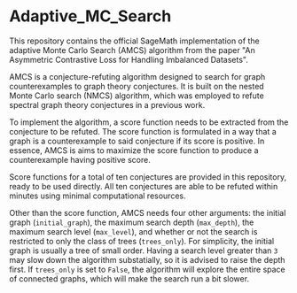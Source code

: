 # Adaptive_MC_Search

This repository contains the official SageMath implementation of the adaptive Monte Carlo Search (AMCS) algorithm from the paper "An Asymmetric Contrastive Loss for Handling Imbalanced Datasets".

AMCS is a conjecture-refuting algorithm designed to search for graph counterexamples to graph theory conjectures. It is built on the nested Monte Carlo search (NMCS) algorithm, which was employed to refute spectral graph theory conjectures in a previous work.

To implement the algorithm, a score function needs to be extracted from the conjecture to be refuted. The score function is formulated in a way that a graph is a counterexample to said conjecture if its score is positive. In essence, AMCS is aims to maximize the score function to produce a counterexample having positive score.

Score functions for a total of ten conjectures are provided in this repository, ready to be used directly. All ten conjectures are able to be refuted within minutes using minimal computational resources.

Other than the score function, AMCS needs four other arguments: the initial graph (`initial_graph`), the maximum search depth (`max_depth`), the maximum search level (`max_level`), and whether or not the search is restricted to only the class of trees (`trees_only`). For simplicity, the initial graph is usually a tree of small order. Having a search level greater than `3` may slow down the algorithm substatially, so it is advised to raise the depth first. If `trees_only` is set to `False`, the algorithm will explore the entire space of connected graphs, which will make the search run a bit slower.
